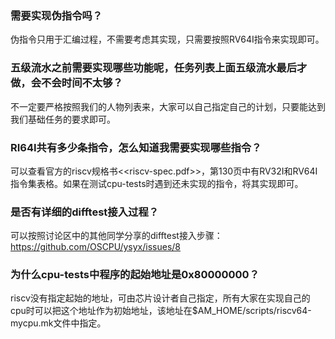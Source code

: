 ### 需要实现伪指令吗？

伪指令只用于汇编过程，不需要考虑其实现，只需要按照RV64I指令来实现即可。

### 五级流水之前需要实现哪些功能呢，任务列表上面五级流水最后才做，会不会时间不太够？

不一定要严格按照我们的人物列表来，大家可以自己指定自己的计划，只要能达到我们基础任务的要求即可。

### RI64I共有多少条指令，怎么知道我需要实现哪些指令？

可以查看官方的riscv规格书<<riscv-spec.pdf>>，第130页中有RV32I和RV64I指令集表格。如果在测试cpu-tests时遇到还未实现的指令，将其实现即可。

### 是否有详细的difftest接入过程？

可以按照讨论区中的其他同学分享的difftest接入步骤：https://github.com/OSCPU/ysyx/issues/8

### 为什么cpu-tests中程序的起始地址是0x80000000？

riscv没有指定起始的地址，可由芯片设计者自己指定，所有大家在实现自己的cpu时可以把这个地址作为初始地址，该地址在$AM_HOME/scripts/riscv64-mycpu.mk文件中指定。
